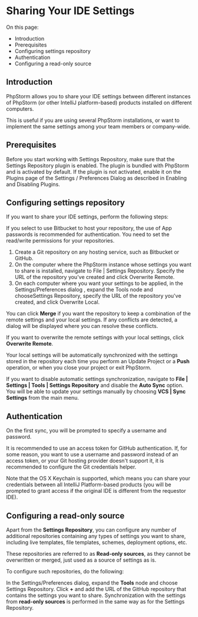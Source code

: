 # Sharing Your IDE Settings

On this page:

- Introduction
- Prerequisites
- Configuring settings repository
- Authentication
- Configuring a read-only source

## Introduction

PhpStorm allows you to share your IDE settings between different instances of PhpStorm (or other IntelliJ platform-based) products installed on different computers.

This is useful if you are using several PhpStorm installations, or want to implement the same settings among your team members or company-wide.

## Prerequisites

Before you start working with Settings Repository, make sure that the Settings Repository plugin is enabled. The plugin is bundled with PhpStorm and is activated by default. If the plugin is not activated, enable it on the Plugins page of the Settings / Preferences Dialog as described in Enabling and Disabling Plugins.

## Configuring settings repository

If you want to share your IDE settings, perform the following steps:

If you select to use Bitbucket to host your repository, the use of App passwords is recommended for authentication. You need to set the read/write permissions for your repositories.
1. Create a Git repository on any hosting service, such as Bitbucket or GitHub.
2. On the computer where the PhpStorm instance whose settings you want to share is installed, navigate to File | Settings Repository. Specify the URL of the repository you've created and click Overwrite Remote.
3. On each computer where you want your settings to be applied, in the Settings/Preferences dialog , expand the Tools node and chooseSettings Repository, specify the URL of the repository you've created, and click Overwrite Local.

You can click **Merge** if you want the repository to keep a combination of the remote settings and your local settings. If any conflicts are detected, a dialog will be displayed where you can resolve these conflicts.

If you want to overwrite the remote settings with your local settings, click **Overwrite Remote**.

Your local settings will be automatically synchronized with the settings stored in the repository each time you perform an Update Project or a **Push** operation, or when you close your project or exit PhpStorm.

If you want to disable automatic settings synchronization, navigate to **File | Settings | Tools | Settings Repository** and disable the **Auto Sync** option. You will be able to update your settings manually by choosing **VCS | Sync Settings** from the main menu.

## Authentication

On the first sync, you will be prompted to specify a username and password.

It is recommended to use an access token for GitHub authentication. If, for some reason, you want to use a username and password instead of an access token, or your Git hosting provider doesn't support it, it is recommended to configure the Git credentials helper.

Note that the OS X Keychain is supported, which means you can share your credentials between all IntelliJ Platform-based products (you will be prompted to grant access if the original IDE is different from the requestor IDE).

## Configuring a read-only source

Apart from the **Settings Repository**, you can configure any number of additional repositories containing any types of settings you want to share, including live templates, file templates, schemes, deployment options, etc.

These repositories are referred to as **Read-only sources**, as they cannot be overwritten or merged, just used as a source of settings as is.

To configure such repositories, do the following:

In the Settings/Preferences dialog, expand the **Tools** node and choose Settings Repository.
Click **+** and add the URL of the GitHub repository that contains the settings you want to share.
Synchronization with the settings from **read-only sources** is performed in the same way as for the Settings Repository.

